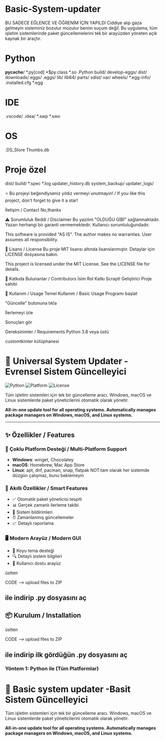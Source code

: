 # Basic-System-updater
BU SADECE EĞLENCE VE ÖĞRENİM İÇİN YAPILDI
Ciddiye alıp gaza gelmeyin sisteminiz bozulur mozulur benim suçum değil.
Bu uygulama, tüm işletim sistemlerinde paket güncellemelerini tek bir arayüzden yöneten açık kaynak bir araçtır.
# Python
__pycache__/
*.py[cod]
*$py.class
*.so
.Python
build/
develop-eggs/
dist/
downloads/
eggs/
.eggs/
lib/
lib64/
parts/
sdist/
var/
wheels/
*.egg-info/
.installed.cfg
*.egg

# IDE
.vscode/
.idea/
*.swp
*.swo

# OS
.DS_Store
Thumbs.db

# Proje özel
dist/
build/
*.spec
*.log
updater_history.db
system_backup/
updater_logs/

⭐ Bu projeyi beğendiyseniz yıldız vermeyi unutmayın! / If you like this project, don't forget to give it a star!

 İletişim / Contact
 No,thanks

 ⚠️ Sorumluluk Reddi / Disclaimer
Bu yazılım "OLDUĞU GİBİ" sağlanmaktadır. Yazarı herhangi bir garanti vermemektedir. Kullanıcı sorumluluğundadır.

This software is provided "AS IS". The author makes no warranties. User assumes all responsibility.

📜 Lisans / License
Bu proje MIT lisansı altında lisanslanmıştır. Detaylar için LICENSE dosyasına bakın.

This project is licensed under the MIT License. See the LICENSE file for details.

🤝 Katkıda Bulunanlar / Contributors
İsim	    Rol	        Katkı
Scraptl	Geliştirici	Proje sahibi

🚀 Kullanım / Usage
Temel Kullanım / Basic Usage
Programı başlat

"Güncelle" butonuna tıkla

İlerlemeyi izle

Sonuçları gör

Gereksinimler / Requirements
Python 3.8 veya üstü

customtkinter kütüphanesi

# 🚀 Universal System Updater - Evrensel Sistem Güncelleyici

![Python](https://img.shields.io/badge/Python-3.8%2B-blue)
![Platform](https://img.shields.io/badge/Platform-Windows%20%7C%20macOS%20%7C%20Linux-green)
![License](https://img.shields.io/badge/License-MIT-yellow)

Tüm işletim sistemleri için tek bir güncelleme aracı. Windows, macOS ve Linux sistemlerde paket yöneticilerini otomatik olarak yönetir.

**All-in-one update tool for all operating systems. Automatically manages package managers on Windows, macOS, and Linux systems.**

---

## ✨ Özellikler / Features

### 🔄 Çoklu Platform Desteği / Multi-Platform Support
- **Windows**: winget, Chocolatey
- **macOS**: Homebrew, Mac App Store
- **Linux**: apt, dnf, pacman, snap, flatpak
  NOT:tam olarak her sistemde düzgün çalışmaz, bunu beklemeyin
### 🎯 Akıllı Özellikler / Smart Features
- ✅ Otomatik paket yöneticisi tespiti
- 📊 Gerçek zamanlı ilerleme takibi
- 🔔 Sistem bildirimleri
- ⏰ Zamanlanmış güncellemeler
- 📈 Detaylı raporlama

### 🖥️ Modern Arayüz / Modern GUI
- 🎨 Koyu tema desteği
- 🔍 Detaylı sistem bilgileri
- 📱 Kullanıcı dostu arayüz

üstten

CODE --> upload files to ZIP

ile indirip .py dosyasını aç
---

## 📦 Kurulum / Installation
üstten

CODE --> upload files to ZIP

ile indirip ilk gördüğün .py dosyasını aç
---

### Yöntem 1: Python ile (Tüm Platformlar)
# 🚀 Basic system updater -Basit Sistem Güncelleyici


Tüm işletim sistemleri için tek bir güncelleme aracı. Windows, macOS ve Linux sistemlerde paket yöneticilerini otomatik olarak yönetir.

**All-in-one update tool for all operating systems. Automatically manages package managers on Windows, macOS, and Linux systems.**
